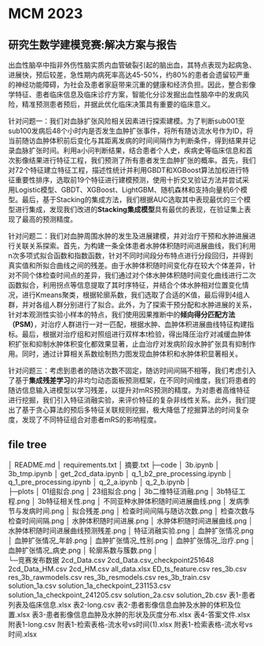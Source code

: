 # MCM 2023
## 研究生数学建模竞赛:解决方案与报告

出血性脑卒中指非外伤性脑实质内血管破裂引起的脑出血，其特点表现为起病急、进展快，预后较差，急性期内病死率高达45-50%，约80%的患者会遗留较严重的神经功能障碍，为社会及患者家庭带来沉重的健康和经济负担。因此，整合影像学特征、患者临床信息及临床诊疗方案，智能化分诊发掘出血性脑卒中的发病风险，精准预测患者预后，并据此优化临床决策具有重要的临床意义。

针对问题一：我们对血脉扩张风险相关因素进行探索建模。为了判断sub001至sub100发病后48个小时内是否发生血肿扩张事件，将所有随访流水号作为ID，将当前随访血肿体积前后变化与其距离发病的时间间隔作为判断条件，得到结果并记录血脉扩张时间。利用a小问判断结果，结合患者个人史，疾病史等临床信息和首次影像结果进行特征工程，我们预测了所有患者发生血肿扩张的概率。首先，我们对72个特征建立特征工程，描述性统计并利用GBDT和XGBoost算法加权进行特征重要性排序，选取前19个特征进行建模预测，使用十折交叉验证方法并尝试采用Logistic模型、GBDT、XGBoost、LightGBM、随机森林和支持向量机6个模型。最后，基于Stacking的集成方法，我们根据AUC选取其中表现最优的三个模型进行集成，发现我们改进的**Stacking集成模型**具有最优的表现，在验证集上表现了最高的预测精度。

针对问题二：我们对血肿周围水肿的发生及进展建模，并对治疗干预和水肿进展进行关联关系探索。首先，为构建一条全体患者水肿体积随时间进展曲线，我们利用n次多项式拟合函数和指数函数，针对不同时间段分布特点进行分段回归，并得到真实值和所拟合曲线之间的残差。由于水肿体积随时间变化存在较大个体差异，针对不同个体检查时间点的差异，我们通过对个体水肿体积随时间变化曲线进行二次函数拟合，利用拐点等信息提取了其时序特征，并结合个体水肿相对位置变化情况，进行Kmeans聚类，根据轮廓系数，我们选取了合适的K值，最后得到4组人群，并对各组人群分别进行了拟合。此外，为了探索干预分配和水肿进展的关系，针对本观测性实验小样本的特点，我们使用因果推断中的**倾向得分匹配方法（PSM）**，对治疗人群进行一对一匹配，根据水肿、血肿体积进展曲线特征构建指标。最后，根据对治疗组和对照组进行双样本t检验，得出降压治疗对减缓血肿体积扩张和抑制水肿体积变化都效果显著，止血治疗对发病阶段水肿扩张具有抑制作用。同时，通过计算相关系数绘制热力图发现血肿体积和水肿体积显著相关。

针对问题三：考虑到患者的随访次数不固定，随访时间间隔不相等，我们考虑引入了基于**集成残差学习**的非均匀动态面板预测框架，在不同时间维度，我们将患者的随访信息输入进模型以学习残差，以提升对mRS预测的精度。为对患者高维特征进行挖掘，我们引入特征消融实验，来评价特征的复杂非线性关系。此外，我们提出了基于贪心算法的预后多特征关联规则挖掘，极大降低了挖掘算法的时间复杂度，发现了不同特征组合对患者mRS的影响程度。


## file tree
│  README.md
│  requirements.txt 
│  摘要.txt
├─code
│      3b.ipynb
│      3b_tmp.ipynb
│      get_2cd_data.ipynb
│      q_1_b2_pre_processing.ipynb
│      q_1_pre_processing.ipynb
│      q_2_a.ipynb
│      q_2_b.ipynb
│      
├─plots
│      01组拟合.png
│      23组拟合.png
│      3b二维特征消融.png
│      3b特征工程.png
│      3b特征相关性.png
│      不同亚种水肿体积随时间进展曲线.png
│      发病季节与发病时间.png
│      拟合残差.png
│      检查时间间隔与随访次数.png
│      检查次数与检查时间间隔.png
│      水肿体积随时间进展.png
│      水肿体积随时间进展曲线.png
│      水肿体积随时间进展曲线预测残差.png
│      特征消融实验.png
│      血肿扩张情况.png
│      血肿扩张情况_年龄.png
│      血肿扩张情况_性别.png
│      血肿扩张情况_治疗.png
│      血肿扩张情况_病史.png
│      轮廓系数与簇数.png
│      
└─竞赛发布数据
        2cd_Data.csv
        2cd_Data.csv_checkpoint251648
        2cd_Data_HM.csv
        2cd_HM.csv
        all_data.xlsx
        ED_ts_feature.csv
        res_3b.csv
        res_3b_rawmodels.csv
        res_3b_resmodels.csv
        res_3b_train.csv
        solution_1a.csv
        solution_1a_checkpoint_231153.csv
        solution_1a_checkpoint_241205.csv
        solution_2a.csv
        solution_2b.csv
        表1-患者列表及临床信息.xlsx
        表2-long.csv
        表2-患者影像信息血肿及水肿的体积及位置.xlsx
        表3-患者影像信息血肿及水肿的形状及灰度分布.xlsx
        表4-答案文件.xlsx
        附表1-long.csv
        附表1-检索表格-流水号vs时间(1).xlsx
        附表1-检索表格-流水号vs时间.xlsx




